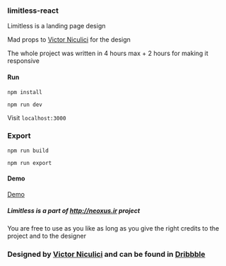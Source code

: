 ### limitless-react 

Limitless is a landing page design

Mad props to <a href="https://dribbble.com/victorniculici" title="Chanut">Victor Niculici</a> for the design

The whole project was written in 4 hours max + 2 hours for making it responsive

#### Run

`npm install`

`npm run dev`

Visit `localhost:3000`

### Export

`npm run build`

`npm run export`

#### Demo

<a href="https://neoxus.ir/demo/limitless-react">Demo</a>

##### Limitless is a part of http://neoxus.ir project

You are free to use as you like as long as you give the right credits to the project and to the designer


### <div>Designed by <a href="https://dribbble.com/victorniculici" title="Chanut">Victor Niculici</a> and can be found in <a href="https://dribbble.com/shots/5310448-Dailyui-003-Landingpage" 		    title="Flaticon">Dribbble</a></div>